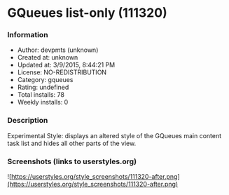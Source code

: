 # GQueues list-only (111320)

### Information
- Author: devpmts (unknown)
- Created at: unknown
- Updated at: 3/9/2015, 8:44:21 PM
- License: NO-REDISTRIBUTION
- Category: gqueues
- Rating: undefined
- Total installs: 78
- Weekly installs: 0


### Description
Experimental Style: 
displays an altered style of the GQueues main content task list and hides all other parts of the view.


### Screenshots (links to userstyles.org)
![https://userstyles.org/style_screenshots/111320-after.png](https://userstyles.org/style_screenshots/111320-after.png)


